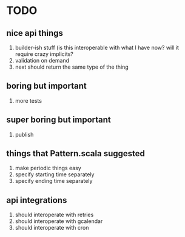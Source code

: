 # TODO

## nice api things
1. builder-ish stuff (is this interoperable with what I have now?  will it require crazy implicits?
2. validation on demand
3. next should return the same type of the thing

## boring but important
1. more tests

## super boring but important
1. publish

## things that Pattern.scala suggested
1. make periodic things easy
2. specify starting time separately
3. specify ending time separately

## api integrations
1. should interoperate with retries
2. should interoperate with gcalendar
3. should interoperate with cron
